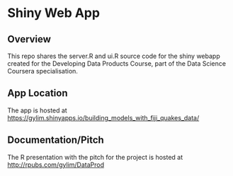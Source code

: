 # Shiny Web App

## Overview
This repo shares the server.R and ui.R source code for the shiny webapp created for the Developing Data Products Course, part of the Data Science Coursera specialisation.

## App Location
The app is hosted at https://gylim.shinyapps.io/building_models_with_fiji_quakes_data/ 

## Documentation/Pitch
The R presentation with the pitch for the project is hosted at http://rpubs.com/gylim/DataProd
